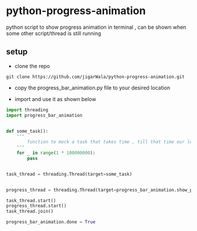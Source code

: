 # python-progress-animation
python script to show progress animation in terminal , can be shown when some other script/thread is still running 
## setup
* clone the repo
```shell
git clone https://github.com/jigarWala/python-progress-animation.git
```
* copy the progress_bar_animation.py file to your desired location

* import and use it as shown below
```python
import threading
import progress_bar_animation


def some_task():
    """
        function to mock a task that takes time , till that time our loader will show
    """
    for _ in range(1 * 100000000):
        pass


task_thread = threading.Thread(target=some_task)


progress_thread = threading.Thread(target=progress_bar_animation.show_progress)

task_thread.start()
progress_thread.start()
task_thread.join()

progress_bar_animation.done = True

```
